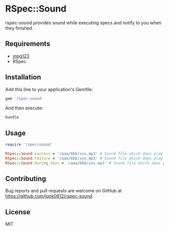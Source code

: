 # RSpec::Sound

rspec-sound provides sound while executing specs and notify to you when they finished.

## Requirements

- [mpg123](http://www.mpg123.de/)
- RSpec

## Installation

Add this line to your application's Gemfile:

```ruby
gem 'rspec-sound'
```

And then execute:

```sh
bundle
```

## Usage

```ruby
require 'rspec/sound'

RSpec::Sound.success = '/aaa/bbb/xxx.mp3' # Sound file which does play when a test succeeded.
RSpec::Sound.failure = '/aaa/bbb/xxx.mp3' # Sound file which does play when a test failed.
RSpec::Sound.during_test = '/aaa/bbb/xxx.mp3' # Sound file which does play during test.
```

## Contributing

Bug reports and pull requests are welcome on GitHub at https://github.com/junk0612/rspec-sound.

## License

MIT
